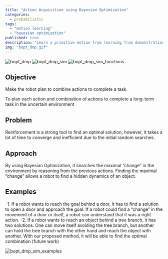 ```yaml
---
title: "Action Acquisition using Bayesian Optimization"
categories:
  - probabilistic
tags:
  - "motion learning"
  - "bayesian optimization"
published: true
description: "Learn a primitive motion from learning from demonstration and adapt to an environment using Bayesian Optimization to accomplish a task with a relatively small number of iterations"
img: "bopt_dmp.gif"
---
```


![bopt_dmp](../../images/bopt_dmp.gif)
![bopt_dmp_sim](../../images/bopt_dmp_sim.gif)
![bopt_dmp_sim_functions](../../images/bopt_dmp_sim_functions.gif)

Objective
----------
Make the robot plan to combine actions to complete a task.

To plan each action and combination of actions to complete a long-term task in the uncertain environment

Problem
---------
Reinforcement is a strong tool to find an optimal solution, however, it takes a lot of time to converge and inefficient due to the initial random searches.

Approach
---------

By using Bayesian Optimization, it searches the maximal “change” in the environment by reasoning from the previous actions. Finding the maximal “change” allows a robot to find a hidden dynamics of an object.

Examples
----------

-1. If a robot wants to reach the goal behind a door, it has to find a solution to open a door and approach the goal. If a robot could find a “change” in the movement of a door or itself, a robot can understand that it was a right action.
-2. If a robot wants to reach an object behind a tree branch, it has two solutions. One can move itself avoiding the tree branch, but another can hold the tree branch with the other hand and reach the object with another. With our proposed method, it will be able to find the optimal combination (future work)

![bopt_dmp_sim_examples](../../images/bot_dmp_sim_examples.png)
